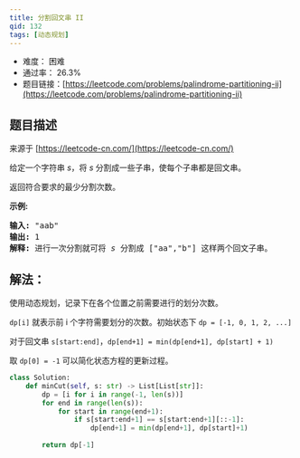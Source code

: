 ```yaml
---
title: 分割回文串 II
qid: 132
tags: [动态规划]
---
```



- 难度： 困难
- 通过率： 26.3%
- 题目链接：[https://leetcode.com/problems/palindrome-partitioning-ii](https://leetcode.com/problems/palindrome-partitioning-ii)


## 题目描述

来源于 [https://leetcode-cn.com/](https://leetcode-cn.com/)

<p>给定一个字符串 <em>s</em>，将 <em>s</em> 分割成一些子串，使每个子串都是回文串。</p>

<p>返回符合要求的最少分割次数。</p>

<p><strong>示例:</strong></p>

<pre><strong>输入:</strong>&nbsp;&quot;aab&quot;
<strong>输出:</strong> 1
<strong>解释: </strong>进行一次分割就可将&nbsp;<em>s </em>分割成 [&quot;aa&quot;,&quot;b&quot;] 这样两个回文子串。
</pre>


## 解法：

使用动态规划，记录下在各个位置之前需要进行的划分次数。

`dp[i]` 就表示前 i 个字符需要划分的次数。初始状态下 `dp = [-1, 0, 1, 2, ...]`

对于回文串 `s[start:end]`，`dp[end+1] = min(dp[end+1], dp[start] + 1)`

取 `dp[0] = -1` 可以简化状态方程的更新过程。


```python
class Solution:
    def minCut(self, s: str) -> List[List[str]]:
        dp = [i for i in range(-1, len(s))]
        for end in range(len(s)):
            for start in range(end+1):
                if s[start:end+1] == s[start:end+1][::-1]:
                    dp[end+1] = min(dp[end+1], dp[start]+1)
                    
        return dp[-1]
```